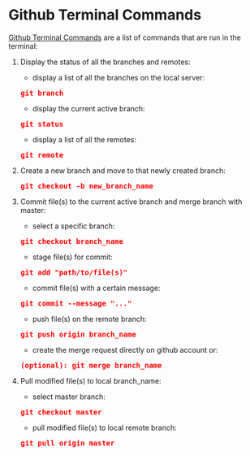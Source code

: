 # Github Terminal Commands

[Github Terminal Commands](https://education.github.com/git-cheat-sheet-education.pdf "Git Cheat Sheet") are a list of commands that are run in the terminal:

1. Display the status of all the branches and remotes:

   * display a list of all the branches on the local server:
    <span style="color:red; font-weight:bold;">
        <pre>git branch</pre>
    </span>

    * display the current active branch:
    <span style="color:red; font-weight:bold;">
        <pre>git status</pre>
    </span>

    * display a list of all the remotes:
    <span style="color:red; font-weight:bold;">
        <pre>git remote</pre>
    </span>

2. Create a new branch and move to that newly created branch:
   
    <span style="color:red; font-weight:bold;">
        <pre>git checkout -b new_branch_name</pre>
    </span>

3. Commit file(s) to the current active branch and merge branch with master:

   * select a specific branch:
    <span style="color:red; font-weight:bold;">
        <pre>git checkout branch_name</pre>
    </span>

   * stage file(s) for commit:
    <span style="color:red; font-weight:bold;">
        <pre>git add "path/to/file(s)"</pre>
    </span>

   * commit file(s) with a certain message:
    <span style="color:red; font-weight:bold;">
        <pre>git commit --message "..."</pre>
    </span>

   * push file(s) on the remote branch:
    <span style="color:red; font-weight:bold;">
        <pre>git push origin branch_name</pre>
    </span>

    * create the merge request directly on github account or:
    <span style="color:red; font-weight:bold;">
        <pre>(optional): git merge branch_name</pre>
    </span>

4. Pull modified file(s) to local branch_name:

   * select master branch:
    <span style="color:red; font-weight:bold;">
        <pre>git checkout master</pre>
    </span>

   * pull modified file(s) to local remote branch:
    <span style="color:red; font-weight:bold;">
        <pre>git pull origin master</pre>
    </span>